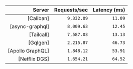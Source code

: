 <!-- PERFORMANCE_RESULTS_START -->

| Server | Requests/sec | Latency (ms) |
|--------:|--------------:|--------------:|
| [Caliban] | `9,332.09` | `11.09` |
| [async-graphql] | `8,009.63` | `12.45` |
| [Tailcall] | `7,587.03` | `13.13` |
| [Gqlgen] | `2,215.87` | `46.73` |
| [Apollo GraphQL] | `1,848.12` | `53.91` |
| [Netflix DGS] | `1,654.21` | `64.52` |

<!-- PERFORMANCE_RESULTS_END -->
